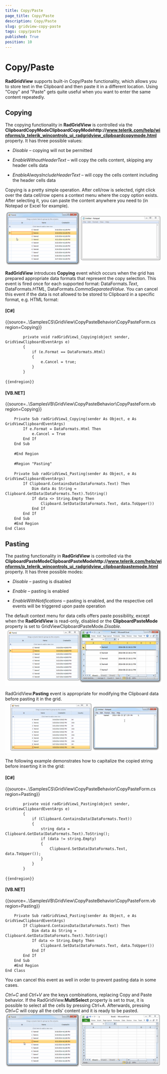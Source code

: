 ```yaml
---
title: Copy/Paste
page_title: Copy/Paste
description: Copy/Paste
slug: gridview-copy-paste
tags: copy/paste
published: True
position: 10
---
```


# Copy/Paste



__RadGridView__ supports built-in Copy/Paste functionality, which allows you to store text
        in the Clipboard and then paste it in a different location. Using "Copy" and "Paste" gets quite useful when 
        you want to enter the same content repeatedly.
      

## Copying

The copying functionality in __RadGridView__ is controlled via the 
        __ClipboardCopyModeClipboardCopyModehttp://www.telerik.com/help/winforms/p_telerik_wincontrols_ui_radgridview_clipboardcopymode.html__ 
          property. It has three possible values:

* *Disable* – copying will not be permitted
            

* *EnableWithoutHeaderText* – will copy the cells content, skipping any header cells data
            

* *EnableAlwaysIncludeHeaderText* – will copy the cells content including the header cells data

Copying is a pretty simple operation. After cell/row is selected, right click over the data cell/row opens a context menu where the copy option exists.
          After selecting it, you can paste the content anywhere you need to (in Notepad or Excel for example).
        ![gridview-copy-paste 001](images/gridview-copy-paste001.gif)

__RadGridView__ introduces __Copying__ event which occurs when the grid has prepared 
        appropriate data formats that represent the copy selection. This event is fired once for each supported format: DataFormats.*Text*, 
        DataFormats.*HTML*, DataFormats.*CommaSeparatedValue*. You can cancel this event if the data is not allowed
        to be stored to Clipboard in a specific format, e.g. HTML format:

#### __[C#]__

{{source=..\SamplesCS\GridView\CopyPasteBehavior\CopyPasteForm.cs region=Copying}}
	        
	        private void radGridView1_Copying(object sender, GridViewClipboardEventArgs e)
	        {
	            if (e.Format == DataFormats.Html)
	            {
	                e.Cancel = true;
	            }
	        }
	        
	{{endregion}}



#### __[VB.NET]__

{{source=..\SamplesVB\GridView\CopyPasteBehavior\CopyPasteForm.vb region=Copying}}
	
	    Private Sub radGridView1_Copying(sender As Object, e As GridViewClipboardEventArgs)
	        If e.Format = DataFormats.Html Then
	            e.Cancel = True
	        End If
	    End Sub
	
	    #End Region
	
	    #Region "Pasting"
	
	    Private Sub radGridView1_Pasting(sender As Object, e As GridViewClipboardEventArgs)
	        If Clipboard.ContainsData(DataFormats.Text) Then
	            Dim data As String = Clipboard.GetData(DataFormats.Text).ToString()
	            If data <> String.Empty Then
	                Clipboard.SetData(DataFormats.Text, data.ToUpper())
	            End If
	        End If
	    End Sub
	    #End Region
	End Class



## Pasting

The pasting functionality in __RadGridView__ is controlled via the
          __ClipboardPasteModeClipboardPasteModehttp://www.telerik.com/help/winforms/p_telerik_wincontrols_ui_radgridview_clipboardpastemode.html__ property. It has three possible modes:
        

* *Disable* – pasting is disabled
            

* *Enable* – pasting is enabled
            

* *EnableWithNotifications* – pasting is enabled, and the respective cell events will be triggered upon paste operation
            

The default context menu for data cells offers paste possibility, except when the __RadGridView__ is read-only, disabled or the 
        __ClipboardPasteMode__ property is set to GridViewClipboardPasteMode.*Disable*.![gridview-copy-paste 002](images/gridview-copy-paste002.gif)

RadGridView.__Pasting__ event is appropriate for modifying the Clipboard data before pasting it in the grid.![gridview-copy-paste 003](images/gridview-copy-paste003.gif)

The following example demonstrates how to capitalize the copied string before inserting it in the grid:

#### __[C#]__

{{source=..\SamplesCS\GridView\CopyPasteBehavior\CopyPasteForm.cs region=Pasting}}
	        
	        private void radGridView1_Pasting(object sender, GridViewClipboardEventArgs e)
	        {
	            if (Clipboard.ContainsData(DataFormats.Text))
	            {
	                string data = Clipboard.GetData(DataFormats.Text).ToString();
	                if (data != string.Empty)
	                {
	                    Clipboard.SetData(DataFormats.Text, data.ToUpper());
	                }
	            }
	        }
	        
	{{endregion}}



#### __[VB.NET]__

{{source=..\SamplesVB\GridView\CopyPasteBehavior\CopyPasteForm.vb region=Pasting}}
	
	    Private Sub radGridView1_Pasting(sender As Object, e As GridViewClipboardEventArgs)
	        If Clipboard.ContainsData(DataFormats.Text) Then
	            Dim data As String = Clipboard.GetData(DataFormats.Text).ToString()
	            If data <> String.Empty Then
	                Clipboard.SetData(DataFormats.Text, data.ToUpper())
	            End If
	        End If
	    End Sub
	    #End Region
	End Class



You can cancel this event as well in order to prevent pasting data in some cases.

*Ctrl+C* and *Ctrl+V* are the keys combinations, replacing Copy and Paste behavior. 
          If the RadGridView.__MultiSelect__ property is set to *true*, it is possible to select all
          the cells by pressing *Ctrl+A*. Afterwards, pressing *Ctrl+C* will copy all the cells’ content and it is ready to be pasted.![gridview-copy-paste 004](images/gridview-copy-paste004.gif)
